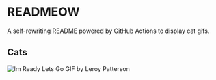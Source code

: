 # READMEOW

A self-rewriting README powered by GitHub Actions to display cat gifs.

## Cats

![Im Ready Lets Go GIF by Leroy Patterson](https://media2.giphy.com/media/CjmvTCZf2U3p09Cn0h/200.gif?cid=9acd02da3rfaadqzg1ga7za4t0epf326lqirk9kykfwgewif&ep=v1_gifs_search&rid=200.gif&ct=g)
